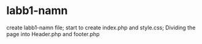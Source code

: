 # labb1-namn
create labb1-namn file;
start to create index.php and style.css;
Dividing the page into Header.php and footer.php

